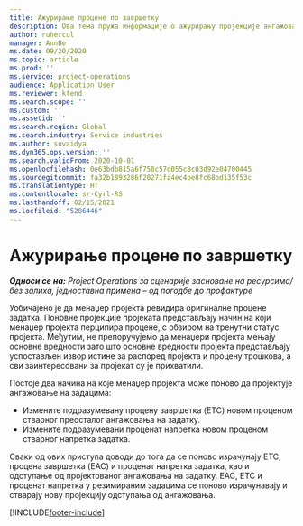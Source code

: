 ```yaml
---
title: Ажурирање процене по завршетку
description: Ова тема пружа информације о ажурирању пројекције ангажовања на пројекту.
author: ruhercul
manager: AnnBe
ms.date: 09/20/2020
ms.topic: article
ms.prod: ''
ms.service: project-operations
audience: Application User
ms.reviewer: kfend
ms.search.scope: ''
ms.custom: ''
ms.assetid: ''
ms.search.region: Global
ms.search.industry: Service industries
ms.author: suvaidya
ms.dyn365.ops.version: ''
ms.search.validFrom: 2020-10-01
ms.openlocfilehash: 0e63bdb815a6f758c57d055c8c03d92e04700445
ms.sourcegitcommit: fa32b1893286f20271fa4ec4be8fc68bd135f53c
ms.translationtype: HT
ms.contentlocale: sr-Cyrl-RS
ms.lasthandoff: 02/15/2021
ms.locfileid: "5286446"
---
```

# <a name="update-estimate-at-completion"></a>Ажурирање процене по завршетку

_**Односи се на:** Project Operations за сценарије засноване на ресурсима/без залиха, једноставна примена – од погодбе до профактуре_

Уобичајено је да менаџер пројекта ревидира оригиналне процене задатка. Поновне пројекције пројеката представљају начин на који менаџер пројекта перципира процене, с обзиром на тренутни статус пројекта. Међутим, не препоручујемо да менаџери пројекта мењају основне вредности зато што основне вредности пројекта представљају успостављен извор истине за распоред пројекта и процену трошкова, а сви заинтересовани за пројекат су је прихватили.

Постоје два начина на које менаџер пројекта може поново да пројектује ангажовање на задацима:

- Измените подразумевану процену завршетка (ETC) новом проценом стварног преосталог ангажовања на задатку. 
- Измените подразумевани проценат напретка новом проценом стварног напретка задатка.

Сваки од ових приступа доводи до тога да се поново израчунају ETC, процена завршетка (EAC) и проценат напретка задатка, као и одступање од пројектованог ангажовања на задатку. EAC, ETC и проценат напретка у резимираним задацима се поново израчунавају и стварају нову пројекцију одступања од ангажовања.


[!INCLUDE[footer-include](../includes/footer-banner.md)]